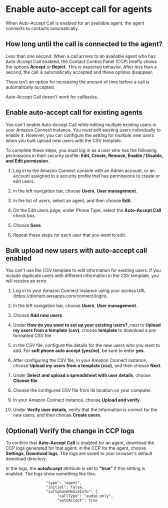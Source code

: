 # Enable auto\-accept call for agents<a name="enable-auto-accept"></a>

When Auto\-Accept Call is enabled for an available agent, the agent connects to contacts automatically\. 

## How long until the call is connected to the agent?<a name="how-long-auto-accept"></a>

Less than one second\. When a call arrives to an available agent who has Auto\-Accept Call enabled, the Contact Control Panel \(CCP\) briefly shows the options **Accept** or **Reject**\. This is expected behavior\. After less than a second, the call is automatically accepted and these options disappear\.

There isn't an option for increasing the amount of time before a call is automatically accepted\.

Auto\-Accept Call doesn't work for callbacks\.

## Enable auto\-accept call for existing agents<a name="w260aac27c22c13b7"></a>

You can't enable Auto\-Accept Call while editing multiple existing users in your Amazon Connect instance\. You must edit existing users individually to enable it\. However, you can configure the setting for multiple new users when you bulk upload new users with the CSV template\. 

To complete these steps, you must log in as a user who has the following permissions in their security profile: **Edit, Create, Remove, Enable / Disable, and Edit permission**\.

1. Log in to the Amazon Connect console with an Admin account, or an account assigned to a security profile that has permissions to create or edit users\.

1. In the left navigation bar, choose **Users**, **User management**\.

1. In the list of users, select an agent, and then choose **Edit**\.

1. On the Edit users page, under Phone Type, select the **Auto\-Accept Call** check box\.

1. Choose **Save**\.

1. Repeat these steps for each user that you want to edit\.

## Bulk upload new users with auto\-accept call enabled<a name="bulk-upload-users-auto-accept"></a>

You can't use the CSV template to edit information for existing users\. If you include duplicate users with different information in the CSV template, you will receive an error\.

1. Log in to your Amazon Connect instance using your access URL \(https://*domain*\.awsapps\.com/connect/login\)\.

1. In the left navigation bar, choose **Users**, **User management**\.

1. Choose **Add new users**\.

1. Under **How do you want to set up your existing users?**, next to **Upload my users from a template \(csv\)**, choose **template** to download a pre\-formatted CSV file\.

1. In the CSV file, configure the details for the new users who you want to add\. For **soft phone auto accept \(yes/no\)**, be sure to enter **yes**\.

1. After configuring the CSV file, in your Amazon Connect instance, choose **Upload my users from a template \(csv\)**, and then choose **Next**\.

1. Under **Select and upload a spreadsheet with user details**, choose **Choose file**\.

1. Choose the configured CSV file from its location on your computer\.

1. In your Amazon Connect instance, choose **Upload and verify**\.

1. Under **Verify user details**, verify that the information is correct for the new users, and then choose **Create users**\.

## \(Optional\) Verify the change in CCP logs<a name="bulk-upload-users-auto-accept-verify"></a>

To confirm that **Auto\-Accept Call** is enabled for an agent, download the CCP logs generated for that agent: in the CCP for the agent, choose **Settings**, **Download logs**\. The logs are saved to your browser's default download directory\. 

In the logs, the **autoAccept** attribute is set to **"true"** if this setting is enabled\. The logs show something like this:

```
                  "type": "agent",
                  "initial": false,
                  "softphoneMediaInfo": {
                       "callType": "audio_only",
                       "autoAccept": true
```